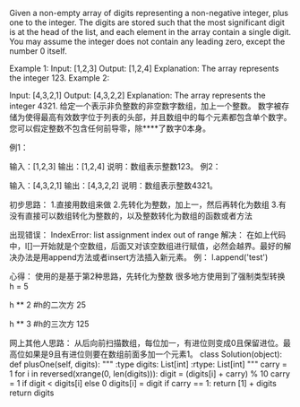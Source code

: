 Given a non-empty array of digits representing a non-negative integer, plus one to the integer.
The digits are stored such that the most significant digit is at the head of the list, and each element in the array contain a single digit.
You may assume the integer does not contain any leading zero, except the number 0 itself.

Example 1:
Input: [1,2,3]
Output: [1,2,4]
Explanation: The array represents the integer 123.
Example 2:

Input: [4,3,2,1]
Output: [4,3,2,2]
Explanation: The array represents the integer 4321.
给定一个表示非负整数的非空数字数组，加上一个整数。
数字被存储为使得最高有效数字位于列表的头部，并且数组中的每个元素都包含单个数字。
您可以假定整数不包含任何前导零，除****了数字0本身。

例1：

输入：[1,2,3]
输出：[1,2,4]
说明：数组表示整数123。
例2：

输入：[4,3,2,1]
输出：[4,3,2,2]
说明：数组表示整数4321。

初步思路：
1.直接用数组来做
2.先转化为整数，加上一，然后再转化为数组
3.有没有直接可以数组转化为整数的，以及整数转化为数组的函数或者方法

出现错误：
IndexError: list assignment index out of range
解决：
在如上代码中，l[]一开始就是个空数组，后面又对该空数组进行赋值，必然会越界。最好的解决办法是用append方法或者insert方法插入新元素。
例：
l.append('test')

心得：
使用的是基于第2种思路，先转化为整数
很多地方使用到了强制类型转换
h = 5 

h ** 2               #h的二次方 25

h ** 3               #h的三次方 125

网上其他人思路：
从后向前扫描数组，每位加一，有进位则变成0且保留进位。最高位如果是9且有进位则要在数组前面多加一个元素1。
class Solution(object):
    def plusOne(self, digits):
        """
        :type digits: List[int]
        :rtype: List[int]
        """
        carry = 1
        for i in reversed(xrange(0, len(digits))):
            digit = (digits[i] + carry) % 10
            carry = 1 if digit < digits[i] else 0
            digits[i] = digit
        if carry == 1:
            return [1] + digits
        return digits